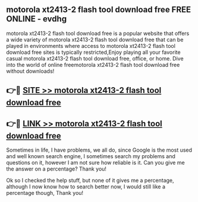 ## motorola xt2413-2 flash tool download free FREE ONLINE - evdhg

motorola xt2413-2 flash tool download free is a popular website that offers a wide variety of motorola xt2413-2 flash tool download free that can be played in environments where access to motorola xt2413-2 flash tool download free sites is typically restricted,Enjoy playing all your favorite casual motorola xt2413-2 flash tool download free, office, or home. Dive into the world of online freemotorola xt2413-2 flash tool download free without downloads!

## 👉🔴 [SITE >> motorola xt2413-2 flash tool download free](http://news.freeplayer.one?title=motorola_xt2413-2_flash_tool_download_free&ref=FRRE)

## 👉🔴 [LINK >> motorola xt2413-2 flash tool download free](http://news.freeplayer.one?title=motorola_xt2413-2_flash_tool_download_free&ref=FREE)

Sometimes in life, I have problems, we all do, since Google is the most used and well known search engine, I sometimes search my problems and questions on it, however I am not sure how reliable is it. Can you give me the answer on a percentage? Thank you!

Ok so I checked the help stuff, but none of it gives me a percentage, although I now know how to search better now, I would still like a percentage though, Thank you!